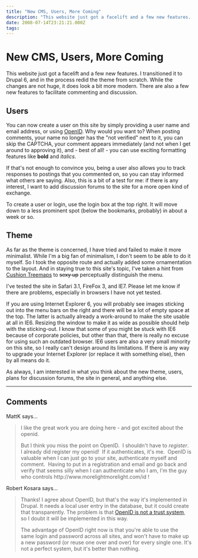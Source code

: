 ```yaml
---
title: "New CMS, Users, More Coming"
description: "This website just got a facelift and a few new features. I transitioned it to Drupal 6, and in the process redid the theme from scratch. While the changes are not huge, it does look a bit more modern. There are also a few new features to facilitate commenting and discussion."
date: 2008-07-14T23:21:21.000Z
tags: 
---
```


# New CMS, Users, More Coming

This website just got a facelift and a few new features. I transitioned it to Drupal 6, and in the process redid the theme from scratch. While the changes are not huge, it does look a bit more modern. There are also a few new features to facilitate commenting and discussion.

## Users

You can now create a user on this site by simply providing a user name and email address, or using <a href="http://openid.net/get/">OpenID</a>. Why would you want to? When posting comments, your name no longer has the "not verified" next to it, you can skip the CAPTCHA, your comment appears immediately (and not when I get around to approving it), and - best of all! - you can use exciting formatting features like <strong>bold</strong> and <em>italics</em>.

If that's not enough to convince you, being a user also allows you to track responses to postings that you commented on, so you can stay informed what others are saying. Also, this is a bit of a test for me: if there is any interest, I want to add discussion forums to the site for a more open kind of exchange.

To create a user or login, use the login box at the top right. It will move down to a less prominent spot (below the bookmarks, probably) in about a week or so.

## Theme

As far as the theme is concerned, I have tried and failed to make it more minimalist. While I'm a big fan of minimalism, I don't seem to be able to do it myself. So I took the opposite route and actually added some ornamentation to the layout. And in staying true to this site's topic, I've taken a hint from <a href="http://eagereyes.org/Techniques/Treemaps.html">Cushion Treemaps</a> to <span style="text-decoration: line-through;">sexy up</span> perceptually distinguish the menu.

I've tested the site in Safari 3.1, FireFox 3, and IE7. Please let me know if there are problems, especially in browsers I have not yet tested.

If you are using Internet Explorer 6, you will probably see images sticking out into the menu bars on the right and there will be a lot of empty space at the top. The latter is actually already a work-around to make the site usable at all in IE6. Resizing the window to make it as wide as possible should help with the sticking-out. I know that some of you might be stuck with IE6 because of corporate policies, but other than that, there is really no excuse for using such an outdated browser. IE6 users are also a very small minority on this site, so I really can't design around its limitations. If there is any way to upgrade your Internet Explorer (or replace it with something else), then by all means do it.&nbsp;

As always, I am interested in what you think about the new theme, users, plans for discussion forums, the site in general, and anything else.


---
## Comments

MattK says…
>	<p>I like the great work you are doing here - and got excited about the openid.</p>
>	<p>But I think you miss the point on OpenID.&nbsp; I shouldn't have to <em>register</em>.&nbsp; I already did register my openid!&nbsp; If it authenticates, it's me.&nbsp; OpenID is valuable when I can just go to your site, authenticate myself and comment.&nbsp; Having to put in a registration and email and go back and verify that seems silly when I can authenticate who I am, I'm the guy who controls http://www.morelightmorelight.com/id !</p>
>	

Robert Kosara says…
>	<p>Thanks! I agree about OpenID, but that's the way it's implemented in Drupal. It needs a local user entry in the database, but it could create that transparently. The problem is that <a href="http://drupal.org/handbook/modules/openid">OpenID is not a trust system</a>, so I doubt it will be implemented in this way.</p>
>	<p>The advantage of OpenID right now is that you're able to use the same login and password across all sites, and won't have to make up a new password (or reuse one over and over) for every single one. It's not a perfect system, but it's better than nothing.</p>


